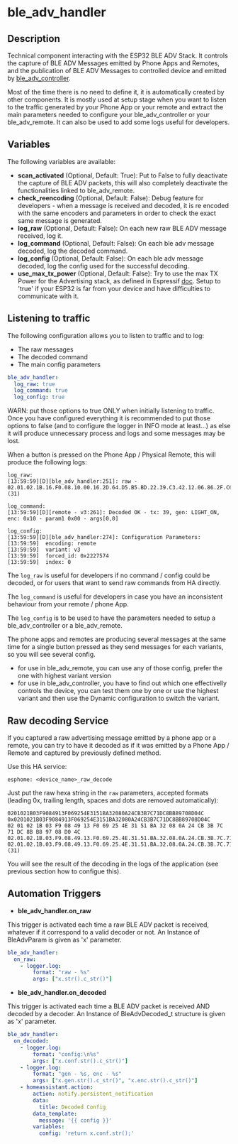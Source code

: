 # ble_adv_handler

## Description
Technical component interacting with the ESP32 BLE ADV Stack. It controls the capture of BLE ADV Messages emitted by Phone Apps and Remotes, and the publication of BLE ADV Messages to controlled device and emitted by [ble_adv_controller](../ble_adv_controller/README.md).

Most of the time there is no need to define it, it is automatically created by other components.
It is mostly used at setup stage when you want to listen to the traffic generated by your Phone App or your remote and extract the main parameters needed to configure your ble_adv_controller or your ble_adv_remote.
It can also be used to add some logs useful for developers.

## Variables
The following variables are available:
- **scan_activated** (Optional, Default: True): Put to False to fully deactivate the capture of BLE ADV packets, this will also completely deactivate the functionalities linked to ble_adv_remote.
- **check_reencoding** (Optional, Default: False): Debug feature for developers - when a message is received and decoded, it is re encoded with the same encoders and parameters in order to check the exact same message is generated.
- **log_raw** (Optional, Default: False): On each new raw BLE ADV message received, log it.
- **log_command** (Optional, Default: False): On each ble adv message decoded, log the decoded command.
- **log_config** (Optional, Default: False): On each ble adv message decoded, log the config used for the successful decoding.
- **use_max_tx_power** (Optional, Default: False): Try to use the max TX Power for the Advertising stack, as defined in Espressif [doc](https://docs.espressif.com/projects/esp-idf/en/latest/esp32/api-reference/bluetooth/controller_vhci.html#_CPPv417esp_power_level_t). Setup to 'true' if your ESP32 is far from your device and have difficulties to communicate with it.

## Listening to traffic
The following configuration allows you to listen to traffic and to log:
* The raw messages
* The decoded command
* The main config parameters

```yaml
ble_adv_handler:
  log_raw: true
  log_command: true
  log_config: true
```
WARN: put those options to true ONLY when initially listening to traffic. Once you have configured everything it is recommended to put those options to false (and to configure the logger in INFO mode at least...) as else it will produce unnecessary process and logs and some messages may be lost.

When a button is pressed on the Phone App / Physical Remote, this will produce the following logs:
```
log_raw:
[13:59:59][D][ble_adv_handler:251]: raw - 02.01.02.1B.16.F0.08.10.00.16.2D.64.D5.B5.BD.22.39.C3.42.12.06.86.2F.C6.63.3D.30.F7.76.1E.21 (31)

log_command:
[13:59:59][D][remote - v3:261]: Decoded OK - tx: 39, gen: LIGHT_ON, enc: 0x10 - param1 0x00 - args[0,0]

log_config:
[13:59:59][D][ble_adv_handler:274]: Configuration Parameters:
[13:59:59]  encoding: remote
[13:59:59]  variant: v3
[13:59:59]  forced_id: 0x2227574
[13:59:59]  index: 0
```
The `log_raw` is useful for developers if no command / config could be decoded, or for users that want to send raw commands from HA directly.

The `log_command` is useful for developers in case you have an inconsistent behaviour from your remote / phone App.

The `log_config` is to be used to have the parameters needed to setup a ble_adv_controller or a ble_adv_remote.

The phone apps and remotes are producing several messages at the same time for a single button pressed as they send messages for each variants, so you will see several config.
* for use in ble_adv_remote, you can use any of those config, prefer the one with highest variant version
* for use in ble_adv_controller, you have to find out which one effectivelly controls the device, you can test them one by one or use the highest variant and then use the Dynamic configuration to switch the variant.

## Raw decoding Service
If you captured a raw advertising message emitted by a phone app or a remote, you can try to have it decoded as if it was emitted by a Phone App / Remote and captured by previously defined method.

Use this HA service:
```
esphome: <device_name>_raw_decode
```

Just put the raw hexa string in the `raw` parameters, accepted formats (leading 0x, trailing length, spaces and dots are removed automatically):
```
0201021B03F9084913F069254E3151BA32080A24CB3B7C71DC8BB89708D04C
0x0201021B03F9084913F069254E3151BA32080A24CB3B7C71DC8BB89708D04C
02 01 02 1B 03 F9 08 49 13 F0 69 25 4E 31 51 BA 32 08 0A 24 CB 3B 7C 71 DC 8B B8 97 08 D0 4C
02.01.02.1B.03.F9.08.49.13.F0.69.25.4E.31.51.BA.32.08.0A.24.CB.3B.7C.71.DC.8B.B8.97.08.D0.4C
02.01.02.1B.03.F9.08.49.13.F0.69.25.4E.31.51.BA.32.08.0A.24.CB.3B.7C.71.DC.8B.B8.97.08.D0.4C (31)
```

You will see the result of the decoding in the logs of the application (see previous section how to configue this).

## Automation Triggers

- **ble_adv_handler.on_raw**

This trigger is activated each time a raw BLE ADV packet is received, whatever if it correspond to a valid decoder or not. An Instance of BleAdvParam is given as 'x' parameter.

```yaml
ble_adv_handler:
  on_raw:
    - logger.log:
        format: "raw - %s"
        args: ["x.str().c_str()"]
```

- **ble_adv_handler.on_decoded**

This trigger is activated each time a BLE ADV packet is received AND decoded by a decoder. An Instance of BleAdvDecoded_t structure is given as 'x' parameter.

```yaml
ble_adv_handler:
  on_decoded:
    - logger.log:
        format: "config:\n%s"
        args: ["x.conf.str().c_str()"]
    - logger.log:
        format: "gen - %s, enc - %s"
        args: ["x.gen.str().c_str()", "x.enc.str().c_str()"]
    - homeassistant.action:
        action: notify.persistent_notification
        data:
          title: Decoded Config
        data_template:
          message: '{{ config }}'
        variables:
          config: 'return x.conf.str();'
```
